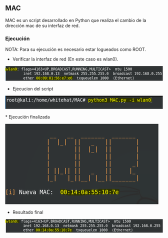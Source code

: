 ## MAC
MAC es un script desarrollado en Python que realiza el cambio de la dirección mac de su interfaz de red.

### Ejecución
NOTA: Para su ejecución es necesario estar logueados como ROOT.

* Verificar la interfaz de red (En este caso es wlan0).

<p style="align-items:center;">
    <img src="Images/1.PNG"> 
</p>

* Ejecucion del script

<p style="align-items:center;">
    <img src="Images/2.PNG">
</p>
* Ejecución finalizada

<p style="align-items:center;">
    <img src="Images/3.PNG"> 
</p>

* Resultado final

<p style="align-items:center;">
    <img src="Images/4.PNG">
</p>
